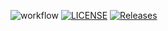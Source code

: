 ![workflow](https://github.com/<Xxiiv02>/<sem>/actions/workflows/main.yml/badge.svg)
[![LICENSE](https://img.shields.io/github/license/<Xxiiv02>>/sem.svg?style=flat-square)](https://github.com/<Xxiiv02>/sem/blob/master/LICENSE)
[![Releases](https://img.shields.io/github/release/<Xxiiv02>/sem/all.svg?style=flat-square)](https://github.com/<Xxiiv02>/sem/releases)